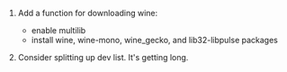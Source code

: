 1. Add a function for downloading wine: 
    - enable multilib
    - install wine, wine-mono, wine\_gecko, and lib32-libpulse packages

2. Consider splitting up dev list. It's getting long.
